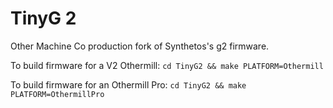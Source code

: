 # TinyG 2

Other Machine Co production fork of Synthetos's g2 firmware.

To build firmware for a V2 Othermill: `cd TinyG2 && make PLATFORM=Othermill`

To build firmware for an Othermill Pro: `cd TinyG2 && make PLATFORM=OthermillPro`
